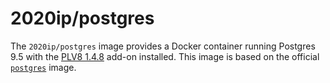# 2020ip/postgres

The `2020ip/postgres` image provides a Docker container running Postgres 9.5 with the [PLV8 1.4.8](https://github.com/plv8/plv8/) add-on installed. This image is based on the official [`postgres`](https://registry.hub.docker.com/_/postgres/) image.
